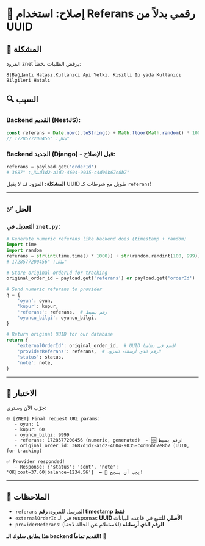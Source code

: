# 🔧 إصلاح: استخدام Referans رقمي بدلاً من UUID

## 🐛 المشكلة

المزود znet يرفض الطلبات بخطأ:
```
8|Bağلantı Hatası,Kullanıcı Api Yetki, Kısıtlı Ip yada Kullanıcı Bilgileri Hatalı
```

## 🔍 السبب

### Backend القديم (NestJS):
```typescript
const referans = Date.now().toString() + Math.floor(Math.random() * 1000).toString();
// مثال: "1728577200456"
```

### Backend الجديد (Django) - قبل الإصلاح:
```python
referans = payload.get('orderId')
# مثال: "3687d1d2-a1d2-4604-9035-c4d06b67e8b7"
```

**المشكلة:** المزود قد لا يقبل UUID طويل مع شرطات كـ `referans`!

---

## ✅ الحل

### التعديل في `znet.py`:

```python
# Generate numeric referans like backend does (timestamp + random)
import time
import random
referans = str(int(time.time() * 1000)) + str(random.randint(100, 999))
# مثال: "1728577200456"

# Store original orderId for tracking
original_order_id = payload.get('referans') or payload.get('orderId')

# Send numeric referans to provider
q = {
    'oyun': oyun,
    'kupur': kupur,
    'referans': referans,  # رقم بسيط
    'oyuncu_bilgi': oyuncu_bilgi,
}

# Return original UUID for our database
return {
    'externalOrderId': original_order_id,  # UUID للتتبع في نظامنا
    'providerReferans': referans,  # الرقم الذي أرسلناه للمزود
    'status': status,
    'note': note,
}
```

---

## 🧪 الاختبار

جرّب الآن وسترى:

```
🌐 [ZNET] Final request URL params:
   - oyun: 1
   - kupur: 60
   - oyuncu_bilgi: 9999
   - referans: 1728577200456 (numeric, generated)  ← 🆕 رقم بسيط!
   - original_order_id: 3687d1d2-a1d2-4604-9035-c4d06b67e8b7 (UUID, for tracking)
   
✅ Provider responded!
   - Response: {'status': 'sent', 'note': 'OK|cost=37.60|balance=1234.56'}  ← 🎯 يجب أن ينجح!
```

---

## 📝 الملاحظات

- `referans` المرسل للمزود: **رقم timestamp فقط**
- `externalOrderId` في الـ response: **UUID الأصلي** للتتبع في قاعدة البيانات
- `providerReferans`: **الرقم الذي أرسلناه** (للاستعلام عن الحالة لاحقاً)

**هذا يطابق سلوك الـ backend القديم تماماً!** 🎯
